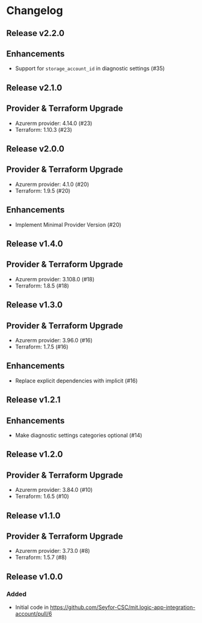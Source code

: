 # Changelog

## Release v2.2.0

## Enhancements

- Support for `storage_account_id` in diagnostic settings (#35)


   
## Release v2.1.0

## Provider & Terraform Upgrade
- Azurerm provider: 4.14.0 (#23)
- Terraform: 1.10.3 (#23)
   
## Release v2.0.0

## Provider & Terraform Upgrade
- Azurerm provider: 4.1.0 (#20)
- Terraform: 1.9.5 (#20)
## Enhancements
- Implement Minimal Provider Version (#20)
   
## Release v1.4.0

## Provider & Terraform Upgrade
- Azurerm provider: 3.108.0 (#18)
- Terraform: 1.8.5 (#18)
   
## Release v1.3.0

## Provider & Terraform Upgrade

- Azurerm provider: 3.96.0 (#16)
- Terraform: 1.7.5 (#16)

## Enhancements

- Replace explicit dependencies with implicit (#16)
   
## Release v1.2.1

## Enhancements

- Make diagnostic settings categories optional (#14)


   
## Release v1.2.0

## Provider & Terraform Upgrade
- Azurerm provider: 3.84.0 (#10)
- Terraform: 1.6.5 (#10)
   
## Release v1.1.0

## Provider & Terraform Upgrade
- Azurerm provider: 3.73.0 (#8)
- Terraform: 1.5.7 (#8)
   
## Release v1.0.0

### Added
* Initial code in https://github.com/Seyfor-CSC/mit.logic-app-integration-account/pull/6
   